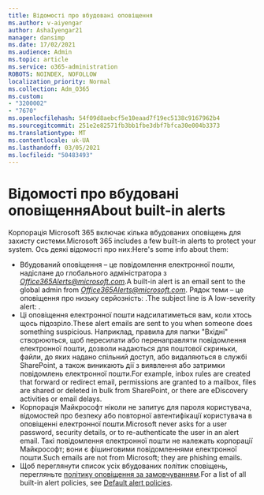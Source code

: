 ```yaml
---
title: Відомості про вбудовані оповіщення
ms.author: v-aiyengar
author: AshaIyengar21
manager: dansimp
ms.date: 17/02/2021
ms.audience: Admin
ms.topic: article
ms.service: o365-administration
ROBOTS: NOINDEX, NOFOLLOW
localization_priority: Normal
ms.collection: Adm_O365
ms.custom:
- "3200002"
- "7670"
ms.openlocfilehash: 54f09d8aebcf5e10eaad7f19ec5138c9167962b4
ms.sourcegitcommit: 251e2e82571fb3bb1fbe3dbf7bfca30e004b3373
ms.translationtype: MT
ms.contentlocale: uk-UA
ms.lasthandoff: 03/05/2021
ms.locfileid: "50483493"
---
```

# <a name="about-built-in-alerts"></a><span data-ttu-id="05abf-102">Відомості про вбудовані оповіщення</span><span class="sxs-lookup"><span data-stu-id="05abf-102">About built-in alerts</span></span>

<span data-ttu-id="05abf-103">Корпорація Microsoft 365 включає кілька вбудованих оповіщень для захисту системи.</span><span class="sxs-lookup"><span data-stu-id="05abf-103">Microsoft 365 includes a few built-in alerts to protect your system.</span></span> <span data-ttu-id="05abf-104">Ось деякі відомості про них:</span><span class="sxs-lookup"><span data-stu-id="05abf-104">Here's some info about them:</span></span>

- <span data-ttu-id="05abf-105">Вбудований оповіщення – це повідомлення електронної пошти, надіслане до глобального адміністратора з *Office365Alerts@microsoft.com*.</span><span class="sxs-lookup"><span data-stu-id="05abf-105">A built-in alert is an email sent to the global admin from *Office365Alerts@microsoft.com*.</span></span> <span data-ttu-id="05abf-106">Рядок теми – це оповіщення про низьку серйозність: <name of alert policy> .</span><span class="sxs-lookup"><span data-stu-id="05abf-106">The subject line is A low-severity alert: <name of alert policy>.</span></span>
- <span data-ttu-id="05abf-107">Ці оповіщення електронної пошти надсилатиметься вам, коли хтось щось підозріло.</span><span class="sxs-lookup"><span data-stu-id="05abf-107">These alert emails are sent to you when someone does something suspicious.</span></span> <span data-ttu-id="05abf-108">Наприклад, правила для папки "Вхідні" створюються, щоб пересилати або перенаправляти повідомлення електронної пошти, дозволи надаються для поштової скриньки, файли, до яких надано спільний доступ, або видаляються в службі SharePoint, а також виникають дії з виявлення або затримки повідомлень електронної пошти.</span><span class="sxs-lookup"><span data-stu-id="05abf-108">For example, inbox rules are created that forward or redirect email, permissions are granted to a mailbox, files are shared or deleted in bulk from SharePoint, or there are eDiscovery activities or email delays.</span></span>
- <span data-ttu-id="05abf-109">Корпорація Майкрософт ніколи не запитує для пароля користувача, відомостей про безпеку або повторної автентифікації користувача в оповіщенні електронної пошти.</span><span class="sxs-lookup"><span data-stu-id="05abf-109">Microsoft never asks for a user password, security details, or to re-authenticate the user in an alert email.</span></span> <span data-ttu-id="05abf-110">Такі повідомлення електронної пошти не належать корпорації Майкрософт; вони є фішинговими повідомленнями електронної пошти.</span><span class="sxs-lookup"><span data-stu-id="05abf-110">Such emails are not from Microsoft; they are phishing emails.</span></span>
- <span data-ttu-id="05abf-111">Щоб переглянути список усіх вбудованих політик сповіщень, перегляньте [політику оповіщення за замовчуванням](https://go.microsoft.com/fwlink/?linkid=2103170).</span><span class="sxs-lookup"><span data-stu-id="05abf-111">For a list of all built-in alert policies, see [Default alert policies](https://go.microsoft.com/fwlink/?linkid=2103170).</span></span>